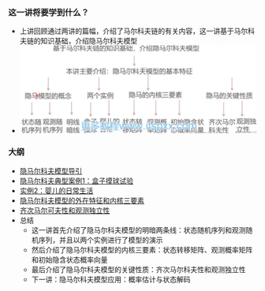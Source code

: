 ### 这一讲将要学到什么？

* 上讲回顾通过两讲的篇幅，介绍了马尔科夫链的有关内容，这一讲基于马尔科夫链的知识基础，介绍隐马尔科夫模型
* ![image-20230407225454307](readme.assets/image-20230407225454307.png)

### 大纲

* [隐马尔科夫模型导引](隐马尔科夫模型导引.md)
* [隐马尔科夫典型案例1：盒子摸球试验](盒子摸球试验.md)
* [实例2：婴儿的日常生活](婴儿的日常生活.md)
* [隐马尔科夫模型的外在特征和内核三要素](隐马尔科夫模型的外在特征和内核三要素.md)
* [齐次马尔可夫性和观测独立性](齐次马尔可夫性和观测独立性.md)
* 总结
  * 这一讲首先介绍了隐马尔科夫模型的明暗两条线：状态随机序列和观测随机序列，并且以两个实例进行了模型的演示
  * 然后介绍了隐马尔科夫模型的内核三要素：状态转移矩阵、观测概率矩阵和初始隐含状态概率向量
  * 最后介绍了隐马尔科夫模型的关键性质：齐次马尔科夫性和观测独立性
  * 下一讲：隐马尔科夫模型应用：概率估计与状态解码